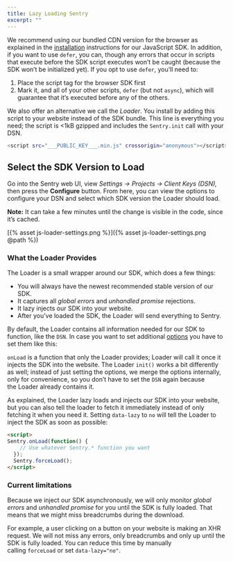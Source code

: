 ```yaml
---
title: Lazy Loading Sentry
excerpt: ""
---
```

We recommend using our bundled CDN version for the browser as explained in the [installation](sdks/javascript/index.md) instructions for our JavaScript SDK. In addition, if you want to use `defer`, you can, though any errors that occur in scripts that execute before the SDK script executes won’t be caught (because the SDK won’t be initialized yet). If you opt to use `defer`, you’ll need to: 

1. Place the script tag for the browser SDK first
2. Mark it, and all of your other scripts, `defer` (but not `async`), which will guarantee that it’s executed before any of the others.

We also offer an alternative we call the *Loader*. You install by adding this script to your website instead of the SDK bundle. This line is everything you need; the script is <1kB gzipped and includes the `Sentry.init` call with your DSN.

```bash
<script src="___PUBLIC_KEY___.min.js" crossorigin="anonymous"></script>
```

## **Select the SDK Version to Load**

Go into the Sentry web UI, view *Settings -> Projects -> Client Keys (DSN),* then press the **Configure** button. From here, you can view the options to configure your DSN and select which SDK version the Loader should load.

**Note:** It can take a few minutes until the change is visible in the code, since it’s cached.

[{% asset js-loader-settings.png %}]({% asset js-loader-settings.png @path %})

### What the Loader Provides

The Loader is a small wrapper around our SDK, which does a few things:

- You will always have the newest recommended stable version of our SDK.
- It captures all *global errors* and *unhandled promise* rejections.
- It lazy injects our SDK into your website.
- After you’ve loaded the SDK, the Loader will send everything to Sentry.

By default, the Loader contains all information needed for our SDK to function, like the `DSN`. In case you want to set additional [options](config-js-basics) you have to set them like this:

`onLoad` is a function that only the Loader provides; Loader will call it once it injects the SDK into the website. The Loader `init()` works a bit differently as well; instead of just setting the options, we merge the options internally, only for convenience, so you don’t have to set the `DSN` again because the Loader already contains it.

As explained, the Loader lazy loads and injects our SDK into your website, but you can also tell the loader to fetch it immediately instead of only fetching it when you need it. Setting `data-lazy` to `no` will tell the Loader to inject the SDK as soon as possible:

```html
<script> 
Sentry.onLoad(function() {
    // Use whatever Sentry.* function you want
  });
  Sentry.forceLoad();
</script>
```

### **Current limitations**

Because we inject our SDK asynchronously, we will only monitor *global errors* and *unhandled promise* for you until the SDK is fully loaded. That means that we might miss breadcrumbs during the download.

For example, a user clicking on a button on your website is making an XHR request. We will not miss any errors, only breadcrumbs and only up until the SDK is fully loaded. You can reduce this time by manually calling `forceLoad` or set `data-lazy="no"`.